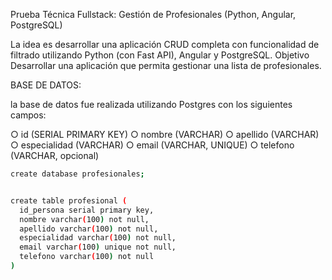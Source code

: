 Prueba Técnica Fullstack: Gestión de Profesionales
(Python, Angular, PostgreSQL)

La idea es desarrollar una aplicación CRUD completa con funcionalidad de filtrado utilizando
Python (con Fast API), Angular y PostgreSQL.
Objetivo
Desarrollar una aplicación que permita gestionar una lista de profesionales.


BASE DE DATOS: 

la base de datos fue realizada utilizando Postgres con los siguientes campos:

○ id (SERIAL PRIMARY KEY)
○ nombre (VARCHAR)
○ apellido (VARCHAR)
○ especialidad (VARCHAR)
○ email (VARCHAR, UNIQUE)
○ telefono (VARCHAR, opcional)

```bash
create database profesionales;


create table profesional (
  id_persona serial primary key,
  nombre varchar(100) not null,
  apellido varchar(100) not null,
  especialidad varchar(100) not null,
  email varchar(100) unique not null,
  telefono varchar(100) not null
)
```

